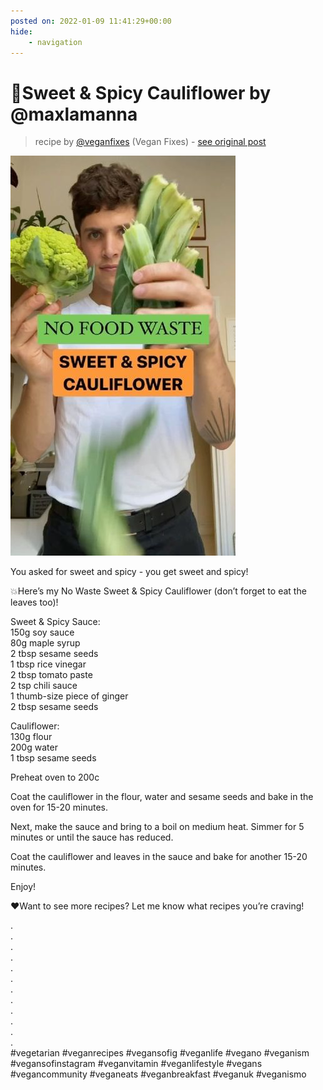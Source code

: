 ```yaml
---
posted on: 2022-01-09 11:41:29+00:00
hide:
    - navigation
---
```


# 🤤Sweet & Spicy Cauliflower by @maxlamanna  

> recipe by [@veganfixes](https://www.instagram.com/veganfixes/) 
(Vegan Fixes) - [see original post](https://instagram.com/p/CYggm35jDzK)

![](../img/veganfixes_09-01-2022_1101.png)

  
You asked for sweet and spicy - you get sweet and spicy!   
  
💥Here’s my No Waste Sweet & Spicy Cauliflower (don’t forget to eat the leaves too)!   
  
Sweet & Spicy Sauce:  
150g soy sauce  
80g maple syrup  
2 tbsp sesame seeds  
1 tbsp rice vinegar  
2 tbsp tomato paste  
2 tsp chili sauce  
1 thumb-size piece of ginger  
2 tbsp sesame seeds   
  
Cauliflower:  
130g flour  
200g water  
1 tbsp sesame seeds   
  
Preheat oven to 200c   
  
Coat the cauliflower in the flour, water and sesame seeds and bake in the oven for 15-20 minutes.   
  
Next, make the sauce and bring to a boil on medium heat. Simmer for 5 minutes or until the sauce has reduced.   
  
Coat the cauliflower and leaves in the sauce and bake for another 15-20 minutes.   
  
Enjoy!   
  
❤️Want to see more recipes? Let me know what recipes you’re craving!  
  
.  
.  
.  
.  
.  
.  
.  
.  
.  
.  
.  
.  
\#vegetarian \#veganrecipes \#vegansofig \#veganlife \#vegano \#veganism \#vegansofinstagram \#veganvitamin \#veganlifestyle \#vegans \#vegancommunity \#veganeats \#veganbreakfast \#veganuk \#veganismo   